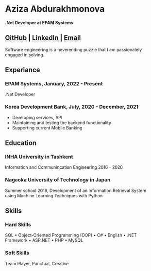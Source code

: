 # Aziza Abdurakhmonova
#### .Net Developer at EPAM Systems
## [GitHub](https://github.com/AzizaNET) | [LinkedIn](https://www.linkedin.com/in/aziza-abdurakhmonova-721844192/) | [Email](aziza.abdurakhmanova.iut@gmail.com)
Software engineering is a neverending puzzle that I am passionately engaged in solving.
## Experiance 

### EPAM Systems, January, 2022 - Present
.Net Developer

### Korea Development Bank, July, 2020 - December, 2021
- Developing services, API
- Maintaining and testing the backend functionality
- Supporting current Mobile Banking

## Education 

### INHA University in Tashkent
Information and Communincation Engineering
2016 - 2020

### Nagaoka University of Technology in Japan
Summer school 2019, Development of an Information Retrieval System using Machine
Learning Techniques with Python

## Skills
### Hard Skills
SQL • Object-Oriented Programming (OOP) • C# • English • .NET Framework • ASP.NET • PHP
• MySQL

### Soft Skills
Team Player, Punctual, Creative
